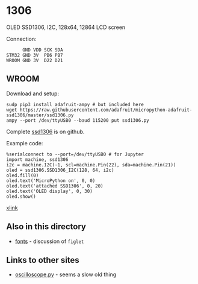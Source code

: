 # 1306

OLED SSD1306, I2C, 128x64, 12864 LCD screen

Connection:

```
      GND VDD SCK SDA
STM32 GND 3V  PB6 PB7
WROOM GND 3V  D22 D21
```

## WROOM

Download and setup:

```
sudp pip3 install adafruit-ampy # but included here
wget https://raw.githubusercontent.com/adafruit/micropython-adafruit-ssd1306/master/ssd1306.py
ampy --port /dev/ttyUSB0 --baud 115200 put ssd1306.py
```

Complete [ssd1306](https://github.com/adafruit/micropython-adafruit-ssd1306) is on github.

Example code:

```
%serialconnect to --port=/dev/ttyUSB0 # for Jupyter
import machine, ssd1306
i2c = machine.I2C(-1, scl=machine.Pin(22), sda=machine.Pin(21))
oled = ssd1306.SSD1306_I2C(128, 64, i2c)
oled.fill(0) 
oled.text('MicroPython on', 0, 0)
oled.text('attached SSD1306', 0, 20)
oled.text('OLED display', 0, 30)
oled.show()
```

[xlink](https://www.instructables.com/id/MicroPython-on-an-ESP32-Board-With-Integrated-SSD1/)


## Also in this directory

* [fonts](fonts.md) - discussion of `figlet`


## Links to other sites

* [oscilloscope.py](https://gist.github.com/blippy/dd93dc64640f31dd9616af8e35cc602a) - seems a slow old thing
